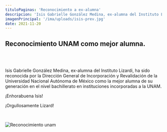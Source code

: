 ```yaml
---
tituloPaginas: 'Reconocimiento a ex-alumna'
descripcion: 'Isis Gabrielle González Medina, ex-alumna del Instituto Lizardi, ha sido reconocida por la Dirección General de Incorporación...'
imagenPrincipal: '/ima/uploads/isis-prev.jpg'
date: 2021-11-20
---
```


## Reconocimiento UNAM como mejor alumna.

<br>

<!-- 
aqui un boton
<a href="/ima/uploads/halloween.pdf" class="btn"> Descargar presentación realizada por los alumnos de 3er semestre de CCH </a> -->

<br>

Isis Gabrielle González Medina, ex-alumna del Instituto Lizardi, ha sido reconocida por la Dirección General de Incorporación  y Revalidación de la Universidad Nacional Autónoma de México como la mejor alumna de su generación en el nivel bachillerato en instituciones incorporadas a la UNAM.

¡Enhorabuena Isis! 

 ¡Orgullosamente Lizard!


<br>

![Reconocimiento unam](/ima/uploads/isis.jpg)




